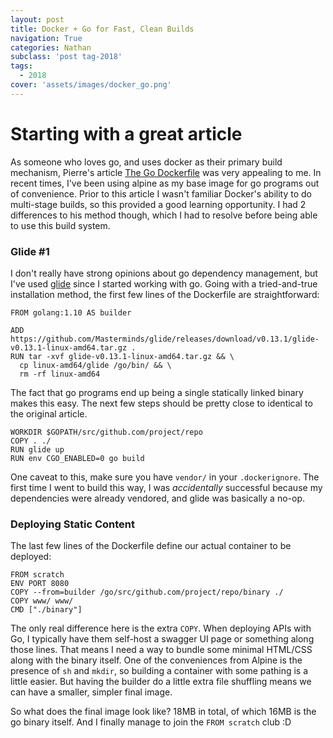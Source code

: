 ```yaml
---
layout: post
title: Docker + Go for Fast, Clean Builds
navigation: True
categories: Nathan
subclass: 'post tag-2018'
tags:
  - 2018
cover: 'assets/images/docker_go.png'
---
```


# Starting with a great article

As someone who loves go, and uses docker as their primary build mechanism,
Pierre's article [The Go Dockerfile](https://medium.com/@pierreprinetti/the-go-dockerfile-d5d43af9ee3c) was very appealing to me.
In recent times, I've been using alpine as my base image for go programs out of convenience.
Prior to this article I wasn't familiar Docker's ability to do multi-stage builds, so this provided a good learning opportunity.
I had 2 differences to his method though, which I had to resolve before being able to use this build system.

### Glide #1

I don't really have strong opinions about go dependency management,
but I've used [glide](https://github.com/Masterminds/glide) since I started working with go.
Going with a tried-and-true installation method, the first few lines of the Dockerfile are straightforward:

```
FROM golang:1.10 AS builder

ADD https://github.com/Masterminds/glide/releases/download/v0.13.1/glide-v0.13.1-linux-amd64.tar.gz .
RUN tar -xvf glide-v0.13.1-linux-amd64.tar.gz && \
  cp linux-amd64/glide /go/bin/ && \
  rm -rf linux-amd64
```

The fact that go programs end up being a single statically linked binary makes this easy.
The next few steps should be pretty close to identical to the original article.

```
WORKDIR $GOPATH/src/github.com/project/repo
COPY . ./
RUN glide up
RUN env CGO_ENABLED=0 go build
```

One caveat to this, make sure you have `vendor/` in your `.dockerignore`.
The first time I went to build this way, I was _accidentally_ successful because my dependencies were already vendored,
and glide was basically a no-op.

### Deploying Static Content

The last few lines of the Dockerfile define our actual container to be deployed:

```
FROM scratch
ENV PORT 8080
COPY --from=builder /go/src/github.com/project/repo/binary ./
COPY www/ www/
CMD ["./binary"]
```

The only real difference here is the extra `COPY`.
When deploying APIs with Go, I typically have them self-host a swagger UI page or something along those lines.
That means I need a way to bundle some minimal HTML/CSS along with the binary itself.
One of the conveniences from Alpine is the presence of `sh` and `mkdir`,
so building a container with some pathing is a little easier.
But having the builder do a little extra file shuffling means we can have a smaller, simpler final image.

So what does the final image look like?
18MB in total, of which 16MB is the go binary itself.
And I finally manage to join the `FROM scratch` club :D
